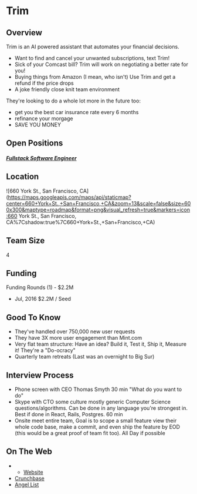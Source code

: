# Trim
## Overview
Trim is an AI powered assistant that automates your financial decisions.
 - Want to find and cancel your unwanted subscriptions, text Trim!
 - Sick of your Comcast bill? Trim will work on negotiating a better rate for you!
 - Buying things from Amazon (I mean, who isn't) Use Trim and get a refund if the price drops
 - A joke friendly close knit team environment

They're looking to do a whole lot more in the future too:
 - get you the best car insurance rate every 6 months
 - refinance your morgage
 - SAVE YOU MONEY

## Open Positions
##### [Fullstack Software Engineer](https://github.com/letsrockit/jobs/blob/master/trim/fullstack-software-engineer.md)

## Location
![660 York St., San Francisco, CA](https://maps.googleapis.com/maps/api/staticmap?center=660+York+St.,+San+Francisco,+CA&zoom=13&scale=false&size=600x300&maptype=roadmap&format=png&visual_refresh=true&markers=icon:660 York St., San Francisco, CA%7Cshadow:true%7C660+York+St.,+San+Francisco,+CA)  

## Team Size
4

## Funding
Funding Rounds (1) - $2.2M
+ Jul, 2016	$2.2M / Seed

## Good To Know
+ They've handled over 750,000 new user requests
+ They have 3X more user engagement than Mint.com
+ Very flat team structure: Have an idea? Build it, Test it, Ship it, Measure it! They're a "Do-ocracy"
+ Quarterly team retreats (Last was an overnight to Big Sur)

## Interview Process
+ Phone screen with CEO Thomas Smyth 30 min "What do you want to do"
+ Skype with CTO some culture mostly generic Computer Science questions/algorithms. Can be done in any language you're strongest in. Best if done in React, Rails, Postgres. 60 min
+ Onsite meet entire team, Goal is to scope a small feature view their whole code base, make a commit, and even ship the feature by EOD (this would be a great proof of team fit too). All Day if possible

## On The Web
+ + [Website](asktrim.com)
+ [Crunchbase](https://www.crunchbase.com/organization/trim#/entity)
+ [Angel List](https://angel.co/trim-1/jobs)
